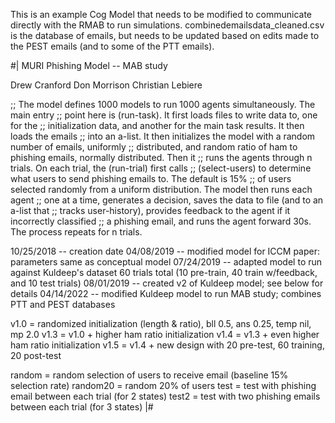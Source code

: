 This is an example Cog Model that needs to be modified to communicate directly with the RMAB to run simulations.
combinedemailsdata_cleaned.csv is the database of emails, but needs to be updated based on edits made to the PEST emails (and to some of the PTT emails).

#|
MURI Phishing Model -- MAB study

Drew Cranford
Don Morrison
Christian Lebiere

;; The model defines 1000 models to run 1000 agents simultaneously. The main entry
;; point here is (run-task). It first loads files to write data to, one for the
;; initialization data, and another for the main task results. It then loads the emails
;; into an a-list. It then initializes the model with a random number of emails, uniformly
;; distributed, and random ratio of ham to phishing emails, normally distributed. Then it
;; runs the agents through n trials. On each trial, the (run-trial) first calls
;; (select-users) to determine what users to send phishing emails to. The default is 15%
;; of users selected randomly from a uniform distribution. The model then runs each agent
;; one at a time, generates a decision, saves the data to file (and to an a-list that 
;; tracks user-history), provides feedback to the agent if it incorrectly classified
;; a phishing email, and runs the agent forward 30s. The process repeats for n trials.

10/25/2018 -- creation date
04/08/2019 -- modified model for ICCM paper: parameters same as conceptual model
07/24/2019 -- adapted model to run against Kuldeep's dataset 
              60 trials total (10 pre-train, 40 train w/feedback, and 10 test trials)
08/01/2019 -- created v2 of Kuldeep model; see below for details
04/14/2022 -- modified Kuldeep model to run MAB study; combines PTT and PEST databases

v1.0 = randomized initialization (length & ratio), bll 0.5, ans 0.25, temp nil, mp 2.0
v1.3 = v1.0 + higher ham ratio initialization
v1.4 = v1.3 + even higher ham ratio initialization
v1.5 = v1.4 + new design with 20 pre-test, 60 training, 20 post-test

random = random selection of users to receive email (baseline 15% selection rate)
random20 = random 20% of users
test = test with phishing email between each trial (for 2 states)
test2 = test with two phishing emails between each trial (for 3 states)
|#
